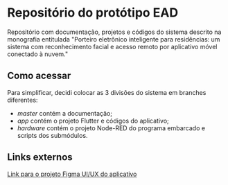 # Repositório do protótipo EAD

Repositório com documentação, projetos e códigos do sistema descrito na monografia entitulada
"Porteiro eletrônico inteligente para residências: um sistema com reconhecimento facial e acesso remoto por aplicativo móvel conectado à nuvem."


## Como acessar

Para simplificar, decidi colocar as 3 divisões do sistema em branches diferentes:
  - *master* contém a documentação; 
  - *app* contém o projeto Flutter e códigos do aplicativo;
  - *hardware* contém o projeto Node-RED do programa embarcado e scripts dos submódulos.


## Links externos

[Link para o projeto Figma UI/UX do aplicativo](https://www.figma.com/file/BIUyAsGJzOzUYHVi0w3hX2/EAD-App---Design-%26-Wireframe?node-id=0%3A1)
